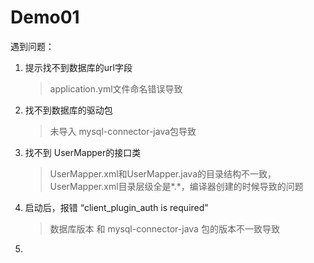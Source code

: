 # Demo01

遇到问题：
1. 提示找不到数据库的url字段
   > application.yml文件命名错误导致
2. 找不到数据库的驱动包
   > 未导入 mysql-connector-java包导致
3. 找不到 UserMapper的接口类
   > UserMapper.xml和UserMapper.java的目录结构不一致，UserMapper.xml目录层级全是*.*，编译器创建的时候导致的问题
4. 启动后，报错 “client_plugin_auth is required”
   > 数据库版本 和 mysql-connector-java 包的版本不一致导致
5. 